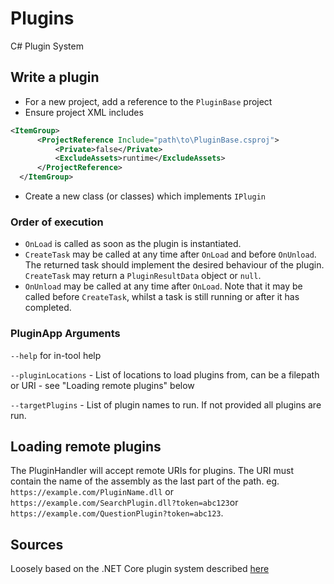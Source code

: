 # Plugins
 C# Plugin System

## Write a plugin

- For a new project, add a reference to the `PluginBase` project
- Ensure project XML includes
```XML
<ItemGroup>
      <ProjectReference Include="path\to\PluginBase.csproj">
          <Private>false</Private>
          <ExcludeAssets>runtime</ExcludeAssets>
      </ProjectReference>
  </ItemGroup>
```
- Create a new class (or classes) which implements `IPlugin`

### Order of execution

- `OnLoad` is called as soon as the plugin is instantiated.
- `CreateTask` may be called at any time after `OnLoad` and before `OnUnload`. The returned task should implement the desired behaviour of the plugin. `CreateTask` may return a `PluginResultData` object or `null`.
- `OnUnload` may be called at any time after `OnLoad`. Note that it may be called before `CreateTask`, whilst a task is still running or after it has completed.

### PluginApp Arguments
`--help` for in-tool help

`--pluginLocations` - List of locations to load plugins from, can be a filepath or URI - see "Loading remote plugins" below

`--targetPlugins` - List of plugin names to run. If not provided all plugins are run.

## Loading remote plugins

The PluginHandler will accept remote URIs for plugins. The URI must contain the name of the assembly as the last part of the path. eg. `https://example.com/PluginName.dll` or `https://example.com/SearchPlugin.dll?token=abc123`or `https://example.com/QuestionPlugin?token=abc123`.

## Sources
Loosely based on the .NET Core plugin system described [here](https://docs.microsoft.com/en-us/dotnet/core/tutorials/creating-app-with-plugin-support)
